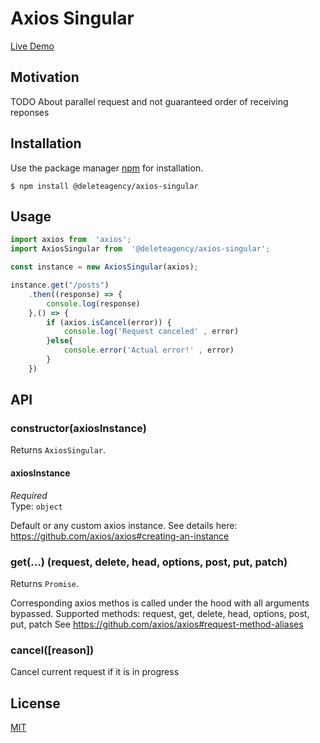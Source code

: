 # Axios Singular

[Live Demo](https://delete-agency.github.io/axios-singular/)

## Motivation

TODO About parallel request and not guaranteed order of receiving reponses


## Installation

Use the package manager [npm](https://docs.npmjs.com/about-npm/) for installation.

```
$ npm install @deleteagency/axios-singular
```

## Usage

```js
import axios from  'axios';
import AxiosSingular from  '@deleteagency/axios-singular';

const instance = new AxiosSingular(axios);

instance.get("/posts")
    .then((response) => {
        console.log(response)
    },() => {
        if (axios.isCancel(error)) {
            console.log('Request canceled' , error)
        }else{
            console.error('Actual error!' , error)
        }
    })
```

## API

### constructor(axiosInstance)

Returns `AxiosSingular`.

#### axiosInstance

*Required*<br>
Type: `object`

Default or any custom axios instance. See details here: https://github.com/axios/axios#creating-an-instance

### get(...) (request, delete, head, options, post, put, patch)

Returns `Promise`.

Corresponding axios methos is called under the hood with all arguments bypassed. Supported methods: request, get, delete, head, options, post, put, patch
See https://github.com/axios/axios#request-method-aliases

### cancel([reason])

Cancel current request if it is in progress

## License
[MIT](https://choosealicense.com/licenses/mit/)